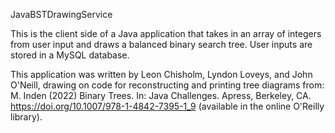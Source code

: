 JavaBSTDrawingService

This is the client side of a Java application that takes in an array of integers from user input and draws a balanced binary
search tree. User inputs are stored in a MySQL database.

This application was written by Leon Chisholm, Lyndon Loveys, and John O'Neill, drawing on code for reconstructing and 
printing tree diagrams from:
M. Inden (2022) Binary Trees. In: Java Challenges. Apress, Berkeley, CA. https://doi.org/10.1007/978-1-4842-7395-1_9
(available in the online O'Reilly library).